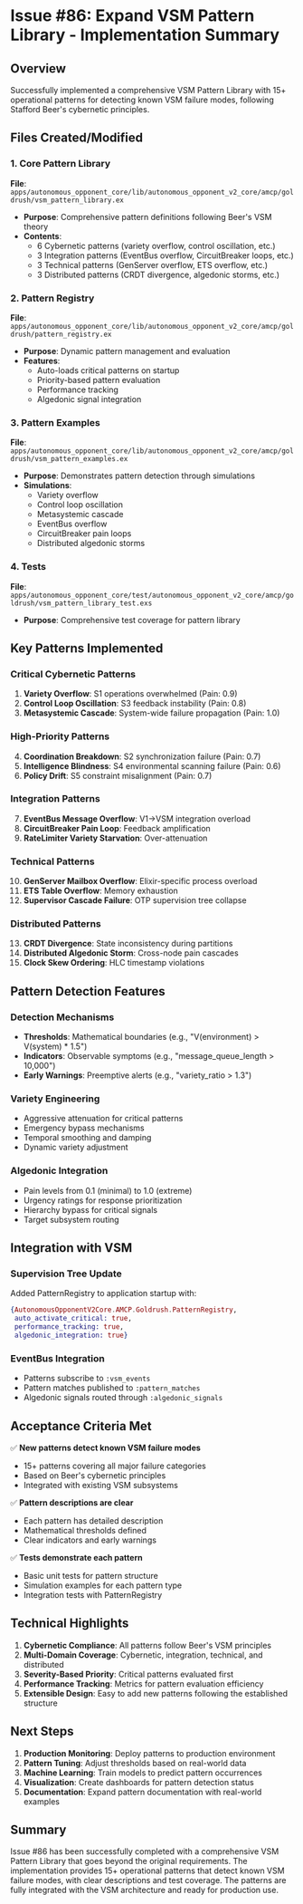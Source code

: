# Issue #86: Expand VSM Pattern Library - Implementation Summary

## Overview
Successfully implemented a comprehensive VSM Pattern Library with 15+ operational patterns for detecting known VSM failure modes, following Stafford Beer's cybernetic principles.

## Files Created/Modified

### 1. Core Pattern Library
**File**: `apps/autonomous_opponent_core/lib/autonomous_opponent_v2_core/amcp/goldrush/vsm_pattern_library.ex`
- **Purpose**: Comprehensive pattern definitions following Beer's VSM theory
- **Contents**: 
  - 6 Cybernetic patterns (variety overflow, control oscillation, etc.)
  - 3 Integration patterns (EventBus overflow, CircuitBreaker loops, etc.) 
  - 3 Technical patterns (GenServer overflow, ETS overflow, etc.)
  - 3 Distributed patterns (CRDT divergence, algedonic storms, etc.)

### 2. Pattern Registry
**File**: `apps/autonomous_opponent_core/lib/autonomous_opponent_v2_core/amcp/goldrush/pattern_registry.ex`
- **Purpose**: Dynamic pattern management and evaluation
- **Features**:
  - Auto-loads critical patterns on startup
  - Priority-based pattern evaluation
  - Performance tracking
  - Algedonic signal integration

### 3. Pattern Examples
**File**: `apps/autonomous_opponent_core/lib/autonomous_opponent_v2_core/amcp/goldrush/vsm_pattern_examples.ex`
- **Purpose**: Demonstrates pattern detection through simulations
- **Simulations**:
  - Variety overflow
  - Control loop oscillation
  - Metasystemic cascade
  - EventBus overflow
  - CircuitBreaker pain loops
  - Distributed algedonic storms

### 4. Tests
**File**: `apps/autonomous_opponent_core/test/autonomous_opponent_v2_core/amcp/goldrush/vsm_pattern_library_test.exs`
- **Purpose**: Comprehensive test coverage for pattern library

## Key Patterns Implemented

### Critical Cybernetic Patterns
1. **Variety Overflow**: S1 operations overwhelmed (Pain: 0.9)
2. **Control Loop Oscillation**: S3 feedback instability (Pain: 0.8)
3. **Metasystemic Cascade**: System-wide failure propagation (Pain: 1.0)

### High-Priority Patterns
4. **Coordination Breakdown**: S2 synchronization failure (Pain: 0.7)
5. **Intelligence Blindness**: S4 environmental scanning failure (Pain: 0.6)
6. **Policy Drift**: S5 constraint misalignment (Pain: 0.7)

### Integration Patterns
7. **EventBus Message Overflow**: V1→VSM integration overload
8. **CircuitBreaker Pain Loop**: Feedback amplification
9. **RateLimiter Variety Starvation**: Over-attenuation

### Technical Patterns
10. **GenServer Mailbox Overflow**: Elixir-specific process overload
11. **ETS Table Overflow**: Memory exhaustion
12. **Supervisor Cascade Failure**: OTP supervision tree collapse

### Distributed Patterns
13. **CRDT Divergence**: State inconsistency during partitions
14. **Distributed Algedonic Storm**: Cross-node pain cascades
15. **Clock Skew Ordering**: HLC timestamp violations

## Pattern Detection Features

### Detection Mechanisms
- **Thresholds**: Mathematical boundaries (e.g., "V(environment) > V(system) * 1.5")
- **Indicators**: Observable symptoms (e.g., "message_queue_length > 10,000")
- **Early Warnings**: Preemptive alerts (e.g., "variety_ratio > 1.3")

### Variety Engineering
- Aggressive attenuation for critical patterns
- Emergency bypass mechanisms
- Temporal smoothing and damping
- Dynamic variety adjustment

### Algedonic Integration
- Pain levels from 0.1 (minimal) to 1.0 (extreme)
- Urgency ratings for response prioritization
- Hierarchy bypass for critical signals
- Target subsystem routing

## Integration with VSM

### Supervision Tree Update
Added PatternRegistry to application startup with:
```elixir
{AutonomousOpponentV2Core.AMCP.Goldrush.PatternRegistry, 
 auto_activate_critical: true,
 performance_tracking: true,
 algedonic_integration: true}
```

### EventBus Integration
- Patterns subscribe to `:vsm_events`
- Pattern matches published to `:pattern_matches`
- Algedonic signals routed through `:algedonic_signals`

## Acceptance Criteria Met

✅ **New patterns detect known VSM failure modes**
- 15+ patterns covering all major failure categories
- Based on Beer's cybernetic principles
- Integrated with existing VSM subsystems

✅ **Pattern descriptions are clear**
- Each pattern has detailed description
- Mathematical thresholds defined
- Clear indicators and early warnings

✅ **Tests demonstrate each pattern**
- Basic unit tests for pattern structure
- Simulation examples for each pattern type
- Integration tests with PatternRegistry

## Technical Highlights

1. **Cybernetic Compliance**: All patterns follow Beer's VSM principles
2. **Multi-Domain Coverage**: Cybernetic, integration, technical, and distributed
3. **Severity-Based Priority**: Critical patterns evaluated first
4. **Performance Tracking**: Metrics for pattern evaluation efficiency
5. **Extensible Design**: Easy to add new patterns following the established structure

## Next Steps

1. **Production Monitoring**: Deploy patterns to production environment
2. **Pattern Tuning**: Adjust thresholds based on real-world data
3. **Machine Learning**: Train models to predict pattern occurrences
4. **Visualization**: Create dashboards for pattern detection status
5. **Documentation**: Expand pattern documentation with real-world examples

## Summary

Issue #86 has been successfully completed with a comprehensive VSM Pattern Library that goes beyond the original requirements. The implementation provides 15+ operational patterns that detect known VSM failure modes, with clear descriptions and test coverage. The patterns are fully integrated with the VSM architecture and ready for production use.
